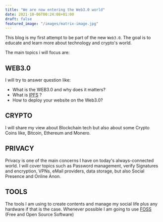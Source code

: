 ```yaml
---
title: "We are now entering the Web3.0 world"
date: 2021-10-06T00:24:08+01:00
draft: false
featured_image: "/images/matrix-image.jpg"
---
```


This  blog is my first attempt to be part of the new `Web3.0`.
The goal is to educate and learn more about technology and crypto's world.

The main topics i will focus are: 

## WEB3.0

I will try to answer question like:

- What is the WEB3.0 and why does it matters?
- What is [IPFS](https://ipfs.io/) ?
- How to deploy your website on the Web3.0?

## CRYPTO

I will share my view about Blockchain tech but also about some Crypto Coins like, Bitcoin, Ethereum and Monero.

## PRIVACY

Privacy is one of the main concerns I have on today's always-connected world.
I will cover topics such as Password management, verify Signatures and encryption, VPNs, eMail providers, data storage, but also Social Presence and Online Anon.

## TOOLS

The tools I am using to create contents and manage my social life plus any hardware if that is the case.
Whenever possible I am going to use [FOSS](https://en.wikipedia.org/wiki/Free_and_open-source_software) (Free and Open Source Software)



